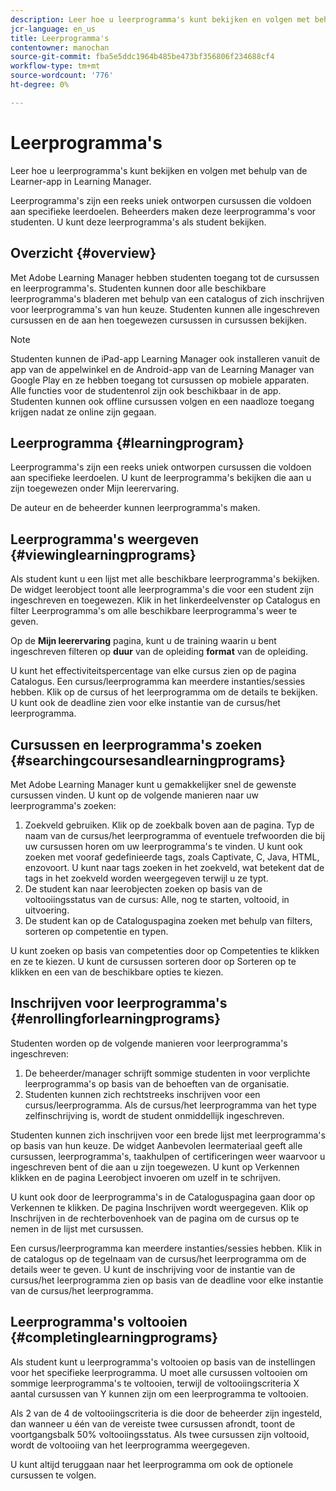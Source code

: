 ```yaml
---
description: Leer hoe u leerprogramma's kunt bekijken en volgen met behulp van de Learner-app in Learning Manager.
jcr-language: en_us
title: Leerprogramma's
contentowner: manochan
source-git-commit: fba5e5ddc1964b485be473bf356806f234688cf4
workflow-type: tm+mt
source-wordcount: '776'
ht-degree: 0%

---
```




# Leerprogramma&#39;s

Leer hoe u leerprogramma&#39;s kunt bekijken en volgen met behulp van de Learner-app in Learning Manager.

Leerprogramma&#39;s zijn een reeks uniek ontworpen cursussen die voldoen aan specifieke leerdoelen. Beheerders maken deze leerprogramma&#39;s voor studenten. U kunt deze leerprogramma&#39;s als student bekijken.

## Overzicht {#overview}

Met Adobe Learning Manager hebben studenten toegang tot de cursussen en leerprogramma&#39;s. Studenten kunnen door alle beschikbare leerprogramma&#39;s bladeren met behulp van een catalogus of zich inschrijven voor leerprogramma&#39;s van hun keuze. Studenten kunnen alle ingeschreven cursussen en de aan hen toegewezen cursussen in cursussen bekijken.

>[!NOTE]
>
>Studenten kunnen de iPad-app Learning Manager ook installeren vanuit de app van de appelwinkel en de Android-app van de Learning Manager van Google Play en ze hebben toegang tot cursussen op mobiele apparaten. Alle functies voor de studentenrol zijn ook beschikbaar in de app. Studenten kunnen ook offline cursussen volgen en een naadloze toegang krijgen nadat ze online zijn gegaan.

## Leerprogramma {#learningprogram}

Leerprogramma&#39;s zijn een reeks uniek ontworpen cursussen die voldoen aan specifieke leerdoelen. U kunt de leerprogramma&#39;s bekijken die aan u zijn toegewezen onder Mijn leerervaring.

De auteur en de beheerder kunnen leerprogramma&#39;s maken.

## Leerprogramma&#39;s weergeven {#viewinglearningprograms}

Als student kunt u een lijst met alle beschikbare leerprogramma&#39;s bekijken. De widget leerobject toont alle leerprogramma&#39;s die voor een student zijn ingeschreven en toegewezen. Klik in het linkerdeelvenster op Catalogus en filter Leerprogramma&#39;s om alle beschikbare leerprogramma&#39;s weer te geven.

Op de **Mijn leerervaring** pagina, kunt u de training waarin u bent ingeschreven filteren op **duur** van de opleiding **format** van de opleiding.

U kunt het effectiviteitspercentage van elke cursus zien op de pagina Catalogus. Een cursus/leerprogramma kan meerdere instanties/sessies hebben. Klik op de cursus of het leerprogramma om de details te bekijken. U kunt ook de deadline zien voor elke instantie van de cursus/het leerprogramma.

## Cursussen en leerprogramma&#39;s zoeken {#searchingcoursesandlearningprograms}

Met Adobe Learning Manager kunt u gemakkelijker snel de gewenste cursussen vinden. U kunt op de volgende manieren naar uw leerprogramma&#39;s zoeken:

1. Zoekveld gebruiken. Klik op de zoekbalk boven aan de pagina. Typ de naam van de cursus/het leerprogramma of eventuele trefwoorden die bij uw cursussen horen om uw leerprogramma&#39;s te vinden. U kunt ook zoeken met vooraf gedefinieerde tags, zoals Captivate, C, Java, HTML, enzovoort. U kunt naar tags zoeken in het zoekveld, wat betekent dat de tags in het zoekveld worden weergegeven terwijl u ze typt.
1. De student kan naar leerobjecten zoeken op basis van de voltooiingsstatus van de cursus: Alle, nog te starten, voltooid, in uitvoering.
1. De student kan op de Cataloguspagina zoeken met behulp van filters, sorteren op competentie en typen.

U kunt zoeken op basis van competenties door op Competenties te klikken en ze te kiezen. U kunt de cursussen sorteren door op Sorteren op te klikken en een van de beschikbare opties te kiezen.

## Inschrijven voor leerprogramma&#39;s {#enrollingforlearningprograms}

Studenten worden op de volgende manieren voor leerprogramma&#39;s ingeschreven:

1. De beheerder/manager schrijft sommige studenten in voor verplichte leerprogramma&#39;s op basis van de behoeften van de organisatie.
1. Studenten kunnen zich rechtstreeks inschrijven voor een cursus/leerprogramma. Als de cursus/het leerprogramma van het type zelfinschrijving is, wordt de student onmiddellijk ingeschreven.

Studenten kunnen zich inschrijven voor een brede lijst met leerprogramma&#39;s op basis van hun keuze. De widget Aanbevolen leermateriaal geeft alle cursussen, leerprogramma&#39;s, taakhulpen of certificeringen weer waarvoor u ingeschreven bent of die aan u zijn toegewezen. U kunt op Verkennen klikken en de pagina Leerobject invoeren om uzelf in te schrijven.

U kunt ook door de leerprogramma&#39;s in de Cataloguspagina gaan door op Verkennen te klikken. De pagina Inschrijven wordt weergegeven. Klik op Inschrijven in de rechterbovenhoek van de pagina om de cursus op te nemen in de lijst met cursussen.

Een cursus/leerprogramma kan meerdere instanties/sessies hebben. Klik in de catalogus op de tegelnaam van de cursus/het leerprogramma om de details weer te geven. U kunt de inschrijving voor de instantie van de cursus/het leerprogramma zien op basis van de deadline voor elke instantie van de cursus/het leerprogramma.

## Leerprogramma&#39;s voltooien {#completinglearningprograms}

Als student kunt u leerprogramma&#39;s voltooien op basis van de instellingen voor het specifieke leerprogramma. U moet alle cursussen voltooien om sommige leerprogramma&#39;s te voltooien, terwijl de voltooiingscriteria X aantal cursussen van Y kunnen zijn om een leerprogramma te voltooien.

Als 2 van de 4 de voltooiingscriteria is die door de beheerder zijn ingesteld, dan wanneer u één van de vereiste twee cursussen afrondt, toont de voortgangsbalk 50% voltooiingsstatus. Als twee cursussen zijn voltooid, wordt de voltooiing van het leerprogramma weergegeven.

U kunt altijd teruggaan naar het leerprogramma om ook de optionele cursussen te volgen.
